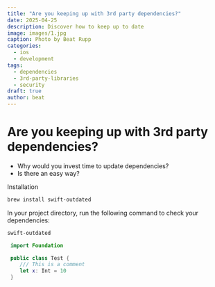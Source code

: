 ```yaml
---
title: "Are you keeping up with 3rd party dependencies?"
date: 2025-04-25
description: Discover how to keep up to date
image: images/1.jpg
caption: Photo by Beat Rupp
categories:
  - ios
  - development
tags:
  - dependencies
  - 3rd-party-libraries
  - security
draft: true
author: beat
---
```


# Are you keeping up with 3rd party dependencies?

- Why would you invest time to update dependencies?
- Is there an easy way?

Installation

```bash
brew install swift-outdated
```

In your project directory, run the following command to check your dependencies:

```bash
swift-outdated
```

```swift
 import Foundation

 public class Test {
    /// This is a comment
    let x: Int = 10
 }
```
